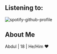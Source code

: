## Listening to:

![spotify-github-profile](https://spotify-github-profile.vercel.app/api/view?uid=ozm1250i7gcbvvkxi0mr5ahvq&cover_image=true&theme=compact)


## About Me

Abdul | 18 | He/Him ❤
